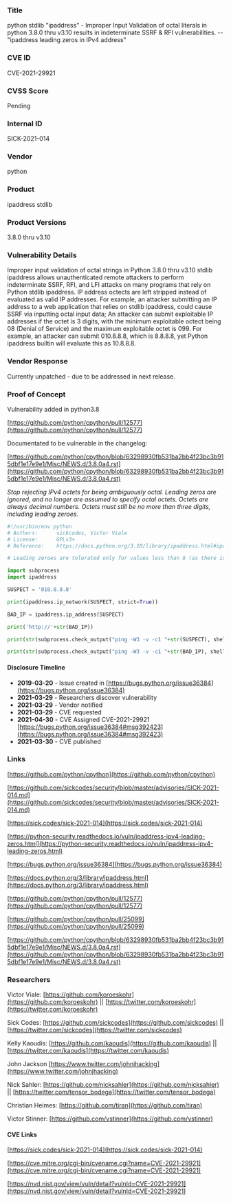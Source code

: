 ### Title
python stdlib "ipaddress" - Improper Input Validation of octal literals in python 3.8.0 thru v3.10 results in indeterminate SSRF & RFI vulnerabilities. -- "ipaddress leading zeros in IPv4 address"

### CVE ID
CVE-2021-29921

### CVSS Score
Pending

### Internal ID
SICK-2021-014
        
### Vendor
python
        
### Product
ipaddress stdlib

### Product Versions
3.8.0 thru v3.10

### Vulnerability Details

Improper input validation of octal strings in Python 3.8.0 thru v3.10 stdlib ipaddress allows unauthenticated remote attackers to perform indeterminate SSRF, RFI, and LFI attacks on many programs that rely on Python stdlib ipaddress. IP address octects are left stripped instead of evaluated as valid IP addresses. For example, an attacker submitting an IP address to a web application that relies on stdlib ipaddress, could cause SSRF via inputting octal input data; An attacker can submit exploitable IP addresses if the octet is 3 digits, with the minimum exploitable octect being 08 (Denial of Service) and the maximum exploitable octet is 099. For example, an attacker can submit 010.8.8.8, which is 8.8.8.8, yet Python ipaddress builtin will evaluate this as 10.8.8.8.


### Vendor Response
Currently unpatched - due to be addressed in next release.

### Proof of Concept

Vulnerability added in python3.8

[https://github.com/python/cpython/pull/12577](https://github.com/python/cpython/pull/12577)

Documentated to be vulnerable in the changelog:

[https://github.com/python/cpython/blob/63298930fb531ba2bb4f23bc3b915dbf1e17e9e1/Misc/NEWS.d/3.8.0a4.rst](https://github.com/python/cpython/blob/63298930fb531ba2bb4f23bc3b915dbf1e17e9e1/Misc/NEWS.d/3.8.0a4.rst)


*Stop rejecting IPv4 octets for being ambiguously octal. Leading zeros are ignored, and no longer are assumed to specify octal octets. Octets are always decimal numbers. Octets must still be no more than three digits, including leading zeroes.*


```python
#!/usr/bin/env python
# Authors:      sickcodes, Victor Viale
# License:      GPLv3+
# Reference:    https://docs.python.org/3.10/library/ipaddress.html#ipaddress.IPv4Address

# Leading zeroes are tolerated only for values less than 8 (as there is no ambiguity between the decimal and octal interpretations of such strings).

import subprocess
import ipaddress

SUSPECT = '010.8.8.8'

print(ipaddress.ip_network(SUSPECT, strict=True))

BAD_IP = ipaddress.ip_address(SUSPECT)

print('http://'+str(BAD_IP))

print(str(subprocess.check_output("ping -W3 -v -c1 "+str(SUSPECT), shell=True, universal_newlines=True).strip()))

print(str(subprocess.check_output("ping -W3 -v -c1 "+str(BAD_IP), shell=True, universal_newlines=True).strip()))

```

#### Disclosure Timeline
* **2019-03-20** - Issue created in [https://bugs.python.org/issue36384](https://bugs.python.org/issue36384)
* **2021-03-29** - Researchers discover vulnerability
* **2021-03-29** - Vendor notified
* **2021-03-29** - CVE requested
* **2021-04-30** - CVE Assigned CVE-2021-29921 [https://bugs.python.org/issue36384#msg392423](https://bugs.python.org/issue36384#msg392423)
* **2021-03-30** - CVE published

### Links

[https://github.com/python/cpython](https://github.com/python/cpython)

[https://github.com/sickcodes/security/blob/master/advisories/SICK-2021-014.md](https://github.com/sickcodes/security/blob/master/advisories/SICK-2021-014.md)

[https://sick.codes/sick-2021-014](https://sick.codes/sick-2021-014)

[https://python-security.readthedocs.io/vuln/ipaddress-ipv4-leading-zeros.html](https://python-security.readthedocs.io/vuln/ipaddress-ipv4-leading-zeros.html)

[https://bugs.python.org/issue36384](https://bugs.python.org/issue36384)

[https://docs.python.org/3/library/ipaddress.html](https://docs.python.org/3/library/ipaddress.html)

[https://github.com/python/cpython/pull/12577](https://github.com/python/cpython/pull/12577)

[https://github.com/python/cpython/pull/25099](https://github.com/python/cpython/pull/25099)

[https://github.com/python/cpython/blob/63298930fb531ba2bb4f23bc3b915dbf1e17e9e1/Misc/NEWS.d/3.8.0a4.rst](https://github.com/python/cpython/blob/63298930fb531ba2bb4f23bc3b915dbf1e17e9e1/Misc/NEWS.d/3.8.0a4.rst)


### Researchers

Victor Viale: [https://github.com/koroeskohr](https://github.com/koroeskohr) || [https://twitter.com/koroeskohr](https://twitter.com/koroeskohr)

Sick Codes: [https://github.com/sickcodes](https://github.com/sickcodes) || [https://twitter.com/sickcodes](https://twitter.com/sickcodes)

Kelly Kaoudis: [https://github.com/kaoudis](https://github.com/kaoudis) || [https://twitter.com/kaoudis](https://twitter.com/kaoudis)

John Jackson [https://www.twitter.com/johnjhacking](https://www.twitter.com/johnjhacking)

Nick Sahler: [https://github.com/nicksahler](https://github.com/nicksahler) || [https://twitter.com/tensor_bodega](https://twitter.com/tensor_bodega) 

Christian Heimes: [https://github.com/tiran](https://github.com/tiran)

Victor Stinner: [https://github.com/vstinner](https://github.com/vstinner)


#### CVE Links

[https://sick.codes/sick-2021-014](https://sick.codes/sick-2021-014)

[https://cve.mitre.org/cgi-bin/cvename.cgi?name=CVE-2021-29921](https://cve.mitre.org/cgi-bin/cvename.cgi?name=CVE-2021-29921)

[https://nvd.nist.gov/view/vuln/detail?vulnId=CVE-2021-29921](https://nvd.nist.gov/view/vuln/detail?vulnId=CVE-2021-29921)
